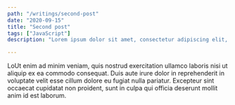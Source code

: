 ```yaml
---
path: "/writings/second-post"
date: "2020-09-15"
title: "Second post"
tags: ["JavaScript"]
description: "Lorem ipsum dolor sit amet, consectetur adipiscing elit, sed do eiusmod tempor incididunt ut labore et dolore magna aliqua."

---
```

LoUt enim ad minim veniam, quis nostrud exercitation ullamco laboris nisi ut aliquip ex ea commodo consequat. Duis aute irure dolor in reprehenderit in voluptate velit esse cillum dolore eu fugiat nulla pariatur. Excepteur sint occaecat cupidatat non proident, sunt in culpa qui officia deserunt mollit anim id est laborum.